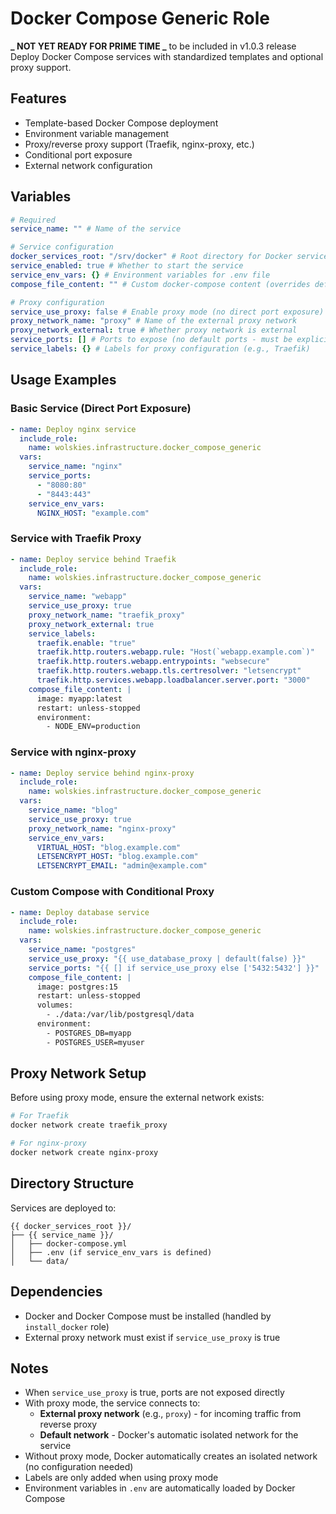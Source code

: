 # Docker Compose Generic Role

**_ NOT YET READY FOR PRIME TIME _** to be included in v1.0.3 release
Deploy Docker Compose services with standardized templates and optional proxy support.

## Features

- Template-based Docker Compose deployment
- Environment variable management
- Proxy/reverse proxy support (Traefik, nginx-proxy, etc.)
- Conditional port exposure
- External network configuration

## Variables

```yaml
# Required
service_name: "" # Name of the service

# Service configuration
docker_services_root: "/srv/docker" # Root directory for Docker services
service_enabled: true # Whether to start the service
service_env_vars: {} # Environment variables for .env file
compose_file_content: "" # Custom docker-compose content (overrides default)

# Proxy configuration
service_use_proxy: false # Enable proxy mode (no direct port exposure)
proxy_network_name: "proxy" # Name of the external proxy network
proxy_network_external: true # Whether proxy network is external
service_ports: [] # Ports to expose (no default ports - must be explicitly defined)
service_labels: {} # Labels for proxy configuration (e.g., Traefik)
```

## Usage Examples

### Basic Service (Direct Port Exposure)

```yaml
- name: Deploy nginx service
  include_role:
    name: wolskies.infrastructure.docker_compose_generic
  vars:
    service_name: "nginx"
    service_ports:
      - "8080:80"
      - "8443:443"
    service_env_vars:
      NGINX_HOST: "example.com"
```

### Service with Traefik Proxy

```yaml
- name: Deploy service behind Traefik
  include_role:
    name: wolskies.infrastructure.docker_compose_generic
  vars:
    service_name: "webapp"
    service_use_proxy: true
    proxy_network_name: "traefik_proxy"
    proxy_network_external: true
    service_labels:
      traefik.enable: "true"
      traefik.http.routers.webapp.rule: "Host(`webapp.example.com`)"
      traefik.http.routers.webapp.entrypoints: "websecure"
      traefik.http.routers.webapp.tls.certresolver: "letsencrypt"
      traefik.http.services.webapp.loadbalancer.server.port: "3000"
    compose_file_content: |
      image: myapp:latest
      restart: unless-stopped
      environment:
        - NODE_ENV=production
```

### Service with nginx-proxy

```yaml
- name: Deploy service behind nginx-proxy
  include_role:
    name: wolskies.infrastructure.docker_compose_generic
  vars:
    service_name: "blog"
    service_use_proxy: true
    proxy_network_name: "nginx-proxy"
    service_env_vars:
      VIRTUAL_HOST: "blog.example.com"
      LETSENCRYPT_HOST: "blog.example.com"
      LETSENCRYPT_EMAIL: "admin@example.com"
```

### Custom Compose with Conditional Proxy

```yaml
- name: Deploy database service
  include_role:
    name: wolskies.infrastructure.docker_compose_generic
  vars:
    service_name: "postgres"
    service_use_proxy: "{{ use_database_proxy | default(false) }}"
    service_ports: "{{ [] if service_use_proxy else ['5432:5432'] }}"
    compose_file_content: |
      image: postgres:15
      restart: unless-stopped
      volumes:
        - ./data:/var/lib/postgresql/data
      environment:
        - POSTGRES_DB=myapp
        - POSTGRES_USER=myuser
```

## Proxy Network Setup

Before using proxy mode, ensure the external network exists:

```bash
# For Traefik
docker network create traefik_proxy

# For nginx-proxy
docker network create nginx-proxy
```

## Directory Structure

Services are deployed to:

```
{{ docker_services_root }}/
├── {{ service_name }}/
│   ├── docker-compose.yml
│   ├── .env (if service_env_vars is defined)
│   └── data/
```

## Dependencies

- Docker and Docker Compose must be installed (handled by `install_docker` role)
- External proxy network must exist if `service_use_proxy` is true

## Notes

- When `service_use_proxy` is true, ports are not exposed directly
- With proxy mode, the service connects to:
  - **External proxy network** (e.g., `proxy`) - for incoming traffic from reverse proxy
  - **Default network** - Docker's automatic isolated network for the service
- Without proxy mode, Docker automatically creates an isolated network (no configuration needed)
- Labels are only added when using proxy mode
- Environment variables in `.env` are automatically loaded by Docker Compose
